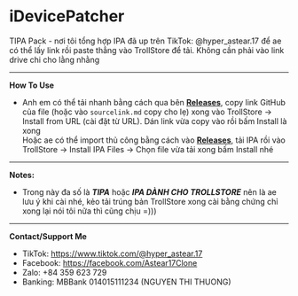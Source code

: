 # iDevicePatcher
TIPA Pack - nơi tôi tổng hợp IPA đã up trên TikTok: @hyper_astear.17 để ae có thể lấy link rồi paste thẳng vào TrollStore để tải. Không cần phải vào link drive chi cho lằng nhằng

-----------------------
**How To Use**
- Anh em có thể tải nhanh bằng cách qua bên **[Releases](https://github.com/Astear17/iDevicePatcher)**, copy link GitHub của file (hoặc vào `sourcelink.md` copy cho lẹ) xong vào TrollStore -> Install from URL (cài đặt từ URL). Dán link vừa copy vào rồi bấm Install là xong<br>
Hoặc ae có thể import thủ công bằng cách vào **[Releases](https://github.com/Astear17/iDevicePatcher)**, tải IPA rồi vào TrollStore -> Install IPA Files -> Chọn file vừa tải xong bấm Install nhé
-----------------------
**Notes:**
- Trong này đa số là ***TIPA*** hoặc ***IPA DÀNH CHO TROLLSTORE*** nên là ae lưu ý khi cài nhé, kẻo tải trúng bản TrollStore xong cài bằng chứng chỉ xong lại nói tôi nữa thì cũng chịu =)))
-----------------------
**Contact/Support Me**
- TikTok: https://www.tiktok.com/@hyper_astear.17
- Facebook: https://facebook.com/Astear17Clone
- Zalo: +84 359 623 729
- Banking: MBBank 014015111234 (NGUYEN THI THUONG)
